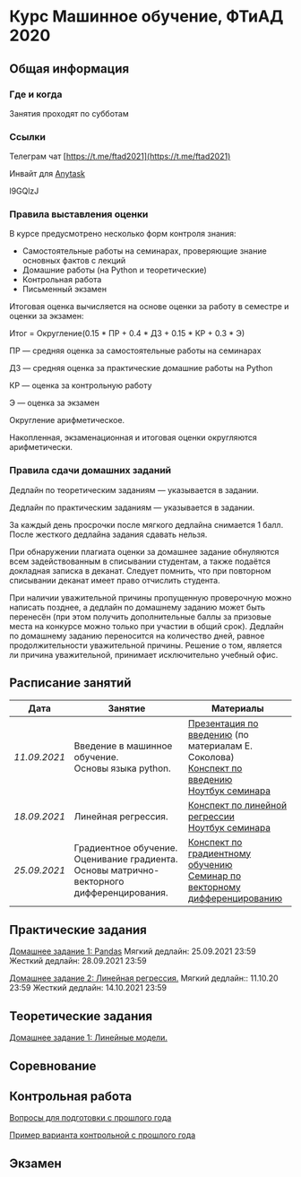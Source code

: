 # Курс Машинное обучение, ФТиАД 2020

## Общая информация

### Где и когда
Занятия проходят по субботам

### Ссылки
Телеграм чат [https://t.me/ftad2021](https://t.me/ftad2021)

Инвайт для [Anytask](https://anytask.org)

l9GQlzJ 


### Правила выставления оценки
В курсе предусмотрено несколько форм контроля знания:

- Самостоятельные работы на семинарах, проверяющие знание основных фактов с лекций
- Домашние работы (на Python и теоретические)
- Контрольная работа
- Письменный экзамен

Итоговая оценка вычисляется на основе оценки за работу в семестре и оценки за экзамен:

Итог = Округление(0.15 * ПР + 0.4 * ДЗ + 0.15 * КР + 0.3 * Э)

ПР — средняя оценка за самостоятельные работы на семинарах

ДЗ — средняя оценка за практические домашние работы на Python

КР — оценка за контрольную работу

Э — оценка за экзамен

Округление арифметическое.

Накопленная, экзаменационная и итоговая оценки округляются арифметически.
### Правила сдачи домашних заданий
Дедлайн по теоретическим заданиям — указывается в задании.

Дедлайн по практическим заданиям — указывается в задании. 

За каждый день просрочки после мягкого дедлайна снимается 1 балл. После жесткого дедлайна задания сдавать нельзя.

При обнаружении плагиата оценки за домашнее задание обнуляются всем задействованным в списывании студентам, а также подаётся докладная записка в деканат. Следует помнить, что при повторном списывании деканат имеет право отчислить студента.

При наличии уважительной причины пропущенную проверочную можно написать позднее, а дедлайн по домашнему заданию может быть перенесён (при этом получить дополнительные баллы за призовые места на конкурсе можно только при участии в общий срок). Дедлайн по домашнему заданию переносится на количество дней, равное продолжительности уважительной причины. Решение о том, является ли причина уважительной, принимает исключительно учебный офис.

## Расписание занятий

| Дата  | Занятие | Материалы |
| ------------- | ------------- | ------------- |
| *11.09.2021*  | Введение в машинное обучение.<br> Основы языка python. | [Презентация по введению](https://github.com/ftad/ML2018/blob/master/materials/lesson1/lecture_intro.pdf) (по материалам Е. Соколова)  <br> [Конспект по введению](https://github.com/esokolov/ml-course-hse/blob/master/2021-fall/lecture-notes/lecture01-intro.pdf) <br> [Ноутбук семинара](https://github.com/esokolov/ml-course-hse/blob/master/2021-fall/seminars/sem01-pandas.ipynb)|
| *18.09.2021*  | Линейная регрессия. | [Конспект по линейной регрессии](https://github.com/esokolov/ml-course-hse/blob/master/2021-fall/lecture-notes/lecture02-linregr.pdf)  <br> [Ноутбук семинара](https://github.com/esokolov/ml-course-hse/blob/master/2021-fall/seminars/sem02-sklearn-linregr.ipynb)|
| *25.09.2021*  | Градиентное обучение. Оценивание градиента. Основы матрично-векторного дифференцирования. | [Конспект по градиентному обучению](https://github.com/esokolov/ml-course-hse/blob/master/2021-fall/lecture-notes/lecture03-linregr.pdf) <br> [Семинар по векторному дифференцированию](https://github.com/esokolov/ml-course-hse/blob/master/2021-fall/seminars/sem03-vector-diff.pdf)|




## Практические задания
[Домашнее задание 1: Pandas](https://github.com/esokolov/ml-course-hse/blob/master/2021-fall/homeworks-practice/homework_practice_01_pandas.ipynb) Мягкий дедлайн: 25.09.2021 23:59  Жесткий дедлайн: 28.09.2021 23:59

[Домашнее задание 2: Линейная регрессия.](https://github.com/esokolov/ml-course-hse/blob/master/2021-fall/homeworks-practice/homework-practice-02-linregr.ipynb) Мягкий дедлайн:: 11.10.20 23:59  Жесткий дедлайн: 14.10.2021 23:59

## Теоретические задания
[Домашнее задание 1: Линейные модели.](https://github.com/esokolov/ml-course-hse/blob/master/2021-fall/homeworks-theory/homework-theory-01-linear-models.pdf)



## Соревнование


## Контрольная работа

[Вопросы для подготовки с прошлого года](https://docs.google.com/document/d/1xELhUsd4w3tPZ4f-nLlXoeWQEag6VGIxbD__vM7IelM/edit)

[Пример варианта контрольной с прошлого года](https://github.com/esokolov/ml-course-hse/blob/master/2020-fall/midterm-fall-2020-example.pdf)

## Экзамен

